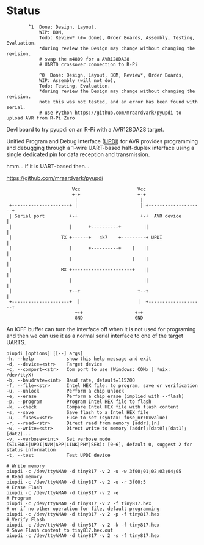 # Status


```
        ^1  Done: Design, Layout,
            WIP: BOM,
            Todo: Review* (#= done), Order Boards, Assembly, Testing, Evaluation.
            *during review the Design may change without changing the revision.
            # swap the m4809 for a AVR128DA28
            # UART0 crossover connection to R-Pi

            ^0  Done: Design, Layout, BOM, Review*, Order Boards,
            WIP: Assembly (will not do),
            Todo: Testing, Evaluation.
            *during review the Design may change without changing the revision.
            note this was not tested, and an error has been found with serial.
            # use Python https://github.com/mraardvark/pyupdi to upload AVR from R-Pi Zero
```

Devl board to try pyupdi on an R-Pi with a AVR128DA28 target. 

Unified Program and Debug Interface ([UPDI]) for AVR provides programming and debugging through a 1-wire UART-based half-duplex interface using a single dedicated pin for data reception and transmission.

[UPDI]: https://microchipdeveloper.com/mplabx:avr-updi

hmm... if it is UART-based then...

https://github.com/mraardvark/pyupdi

```
                        Vcc                     Vcc
                        +-+                     +-+
                         |                       |
 +---------------------+ |                       | +--------------------+
 | Serial port         +-+                       +-+  AVR device        |
 |                     |      +----------+         |                    |
 |                  TX +------+   4k7    +---------+ UPDI               |
 |                     |      +----------+    |    |                    |
 |                     |                      |    |                    |
 |                  RX +----------------------+    |                    |
 |                     |                           |                    |
 |                     +--+                     +--+                    |
 +---------------------+  |                     |  +--------------------+
                         +-+                   +-+
                         GND                   GND
```

An IOFF buffer can turn the interface off when it is not used for programing and then we can use it as a normal serial interface to one of the target UARTS. 

```
piupdi [options] [[--] args]
-h, --help            show this help message and exit
-d, --device=<str>    Target device
-c, --comport=<str>   Com port to use (Windows: COMx | *nix: /dev/ttyX)
-b, --baudrate=<int>  Baud rate, default=115200
-f, --file=<str>      Intel HEX file: to program, save or verification 
-u, --unlock          Perform a chip unlock
-e, --erase           Perform a chip erase (implied with --flash)
-p, --program         Program Intel HEX file to flash
-k, --check           Compare Intel HEX file with flash content
-s, --save            Save flash to a Intel HEX file
-u, --fuses=<str>     Fuse to set (syntax: fuse_nr:0xvalue)
-r, --read=<str>      Direct read from memory [addr];[n]
-w, --write=<str>     Direct write to memory [addr];[dat0];[dat1];[dat2]...
-v, --verbose=<int>   Set verbose mode (SILENCE|UPDI|NVM|APP|LINK|PHY|SER): [0~6], default 0, suggest 2 for status information
-t, --test            Test UPDI device

# Write memory
piupdi -c /dev/ttyAMA0 -d tiny817 -v 2 -u -w 3f00;01;02;03;04;05
# Read memory
piupdi -c /dev/ttyAMA0 -d tiny817 -v 2 -u -r 3f00;5
# Erase Flash
piupdi -c /dev/ttyAMA0 -d tiny817 -v 2 -e
# Program
piupdi -c /dev/ttyAMA0 -d tiny817 -v 2 -f tiny817.hex    
# or if no other operation for file, default programming
piupdi -c /dev/ttyAMA0 -d tiny817 -v 2 -p -f tiny817.hex
# Verify Flash
piupdi -c /dev/ttyAMA0 -d tiny817 -v 2 -k -f tiny817.hex
# Save Flash content to tiny817.hex.out
piupdi -c /dev/ttyAMA0 -d tiny817 -v 2 -s -f tiny817.hex
```